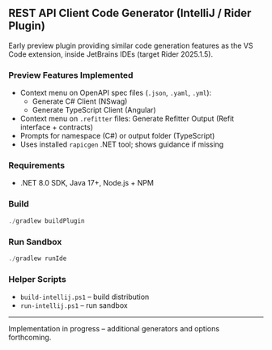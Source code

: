 ## REST API Client Code Generator (IntelliJ / Rider Plugin)

Early preview plugin providing similar code generation features as the VS Code extension, inside JetBrains IDEs (target Rider 2025.1.5).

### Preview Features Implemented

- Context menu on OpenAPI spec files (`.json`, `.yaml`, `.yml`):
	- Generate C# Client (NSwag)
	- Generate TypeScript Client (Angular)
- Context menu on `.refitter` files: Generate Refitter Output (Refit interface + contracts)
- Prompts for namespace (C#) or output folder (TypeScript)
- Uses installed `rapicgen` .NET tool; shows guidance if missing

### Requirements

- .NET 8.0 SDK, Java 17+, Node.js + NPM

### Build

```powershell
./gradlew buildPlugin
```

### Run Sandbox

```powershell
./gradlew runIde
```

### Helper Scripts

- `build-intellij.ps1` – build distribution
- `run-intellij.ps1` – run sandbox

---
Implementation in progress – additional generators and options forthcoming.
